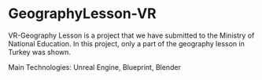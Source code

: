 # GeographyLesson-VR
VR-Geography Lesson is a project that we have submitted to the Ministry of National Education. In this project, only a part of the geography lesson in Turkey was shown.

Main Technologies: Unreal Engine, Blueprint, Blender
